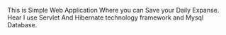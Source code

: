 This is Simple Web Application Where you can Save your Daily Expanse. Hear I use Servlet And Hibernate technology framework and Mysql Database.
